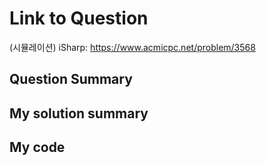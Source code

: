 # Link to Question
(시뮬레이션) iSharp: https://www.acmicpc.net/problem/3568

## Question Summary

## My solution summary

## My code

